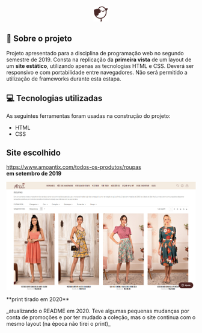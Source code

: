 <h3 align="center">
    <img width="40px" src="/icon.png">
   

## 🌸 Sobre o projeto

Projeto apresentado para a disciplina de programação web no segundo semestre de 2019.
Consta na replicação da **primeira vista** de um layout de um **site estático**, utilizando apenas as tecnologias HTML e CSS. Deverá ser responsivo e com portabilidade entre navegadores.
Não será permitido a utilização de frameworks durante esta estapa.


## 💻 Tecnologias utilizadas
As seguintes ferramentas foram usadas na construção do projeto:
- HTML
- CSS


## Site escolhido
https://www.amoantix.com/todos-os-produtos/roupas <br>
**em setembro de 2019** 


<p><img width="600px" src="tel.jpg"></p> 
**print tirado em 2020** 
<p>_atualizando o README em 2020. Teve algumas pequenas mudanças por conta de promoções e por ter mudado a coleção, mas o site continua com o mesmo layout (na época não tirei o print)_</p>


